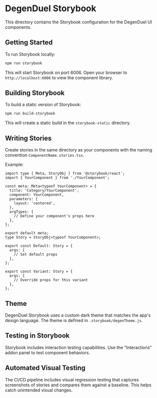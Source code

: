 # DegenDuel Storybook

This directory contains the Storybook configuration for the DegenDuel UI components.

## Getting Started

To run Storybook locally:

```bash
npm run storybook
```

This will start Storybook on port 6006. Open your browser to `http://localhost:6006` to view the component library.

## Building Storybook

To build a static version of Storybook:

```bash
npm run build-storybook
```

This will create a static build in the `storybook-static` directory.

## Writing Stories

Create stories in the same directory as your components with the naming convention `ComponentName.stories.tsx`.

Example:

```tsx
import type { Meta, StoryObj } from '@storybook/react';
import { YourComponent } from './YourComponent';

const meta: Meta<typeof YourComponent> = {
  title: 'Category/YourComponent',
  component: YourComponent,
  parameters: {
    layout: 'centered',
  },
  argTypes: {
    // Define your component's props here
  },
};

export default meta;
type Story = StoryObj<typeof YourComponent>;

export const Default: Story = {
  args: {
    // Set default props
  },
};

export const Variant: Story = {
  args: {
    // Override props for this variant
  },
};
```

## Theme

DegenDuel Storybook uses a custom dark theme that matches the app's design language. The theme is defined in `.storybook/degenTheme.js`.

## Testing in Storybook

Storybook includes interaction testing capabilities. Use the "Interactions" addon panel to test component behaviors.

## Automated Visual Testing

The CI/CD pipeline includes visual regression testing that captures screenshots of stories and compares them against a baseline. This helps catch unintended visual changes.
